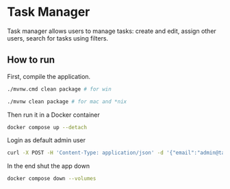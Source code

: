 # Task Manager

Task manager allows users to manage tasks: create and edit, assign other users, search for tasks using filters.

## How to run

First, compile the application.

```bash
./mvnw.cmd clean package # for win
```

```bash
./mvnw clean package # for mac and *nix
```

Then run it in a Docker container

```bash
docker compose up --detach
```

Login as default admin user
```bash
curl -X POST -H 'Content-Type: application/json' -d '{"email":"admin@taskmanager.proj","password":"_verySeqqure4dminP@$$!"}' localhost:8080/login
```

In the end shut the app down
```bash
docker compose down --volumes
```